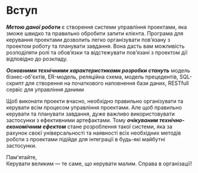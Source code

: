 # Вступ

**_Метою даної роботи_** є створення системи управління проектами, яка зможе швидко та правильно обробити запити клієнта. Програма для керування проектами дозволить легко організувати пов’язану з проектом роботу та планувати завдання. Вона дасть вам можливість розподіляти ролі та обов’язки та відстежувати пов’язані з проектом дії відповідно до розкладу.

**_Основними технічними характеристиками розробки стануть_** модель бізнес-об'єктів, ER-модель, реляційна схема, модель прецедентів, SQL-скрипт для створення на початкового наповнення бази даних, RESTfull сервіс для управління даними

Щоб виконати проекти вчасно, необхідно правильно організувати та керувати всім процесом управління проектами. Але щоб правильно керувати та планувати завдання, дуже важливо використовувати застосунки з ефективними артефактами. Тому **_очікуваним технічно-економічним ефектом_** стане розроблення такої системи, яка за рахунок своєї універсальності та наявності всіх необхідних методів роботи з проектами підійде для інтеграції в будь-які майбутні застосунки.

Пам'ятайте, <br /> Керувати великим — те саме, що керувати малим. Справа в організації!
